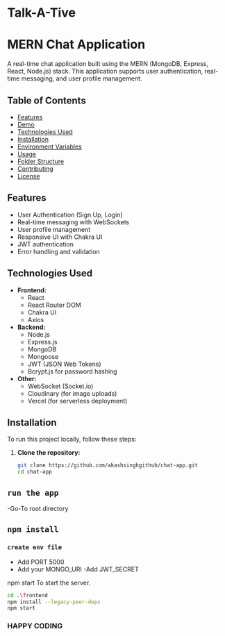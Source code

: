 # Talk-A-Tive
# MERN Chat Application

A real-time chat application built using the MERN (MongoDB, Express, React, Node.js) stack. This application supports user authentication, real-time messaging, and user profile management.

## Table of Contents

- [Features](#features)
- [Demo](#demo)
- [Technologies Used](#technologies-used)
- [Installation](#installation)
- [Environment Variables](#environment-variables)
- [Usage](#usage)
- [Folder Structure](#folder-structure)
- [Contributing](#contributing)
- [License](#license)

## Features

- User Authentication (Sign Up, Login)
- Real-time messaging with WebSockets
- User profile management
- Responsive UI with Chakra UI
- JWT authentication
- Error handling and validation

## Technologies Used

- **Frontend:**
  - React
  - React Router DOM
  - Chakra UI
  - Axios
- **Backend:**
  - Node.js
  - Express.js
  - MongoDB
  - Mongoose
  - JWT (JSON Web Tokens)
  - Bcrypt.js for password hashing
- **Other:**
  - WebSocket (Socket.io)
  - Cloudinary (for image uploads)
  - Vercel (for serverless deployment)

## Installation

To run this project locally, follow these steps:

1. **Clone the repository:**

   ```bash
   git clone https://github.com/akashsinghgithub/chat-app.git
   cd chat-app
   ```
## `run the app`
-Go-To root directory

## `npm install`

### `create env file`
- Add PORT 5000
- Add your MONGO_URI
-Add JWT_SECRET

npm start To start the server.
```bash
cd .\frontend
npm install --legacy-peer-deps
npm start 
```
### HAPPY CODING

